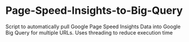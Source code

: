 # Page-Speed-Insights-to-Big-Query
Script to automatically pull Google Page Speed Insights Data into Google Big Query for multiple URLs. Uses threading to reduce execution time
